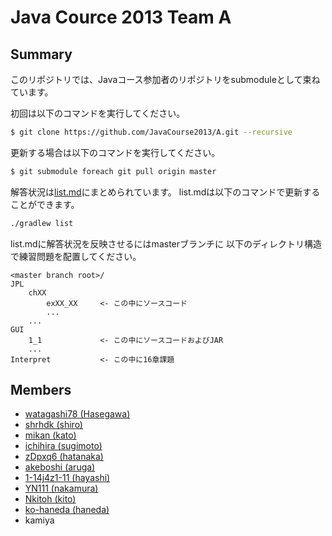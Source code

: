 # Java Cource 2013 Team A

## Summary

このリポジトリでは、Javaコース参加者のリポジトリをsubmoduleとして束ねています。

初回は以下のコマンドを実行してください。

```sh
$ git clone https://github.com/JavaCourse2013/A.git --recursive
```

更新する場合は以下のコマンドを実行してください。

```sh
$ git submodule foreach git pull origin master
```

解答状況は[list.md](list.md)にまとめられています。
list.mdは以下のコマンドで更新することができます。

```sh
./gradlew list
```

list.mdに解答状況を反映させるにはmasterブランチに
以下のディレクトリ構造で練習問題を配置してください。

```
<master branch root>/
JPL
	chXX
		exXX_XX		<- この中にソースコード
		...
	...
GUI
	1_1				<- この中にソースコードおよびJAR
	...
Interpret			<- この中に16章課題
```


## Members
 * [watagashi78 (Hasegawa)](https://github.com/watagashi78)
 * [shrhdk (shiro)](https://github.com/shrhdk)
 * [mikan (kato)](https://github.com/mikan)
 * [ichihira (sugimoto)](https://github.com/ichihira)
 * [zDpxq6 (hatanaka)](https://github.com/zDpxq6)
 * [akeboshi (aruga)](https://github.com/akeboshi)
 * [1-14j4z1-11 (hayashi)](https://github.com/1-14j4z1-11)
 * [YN111 (nakamura)](https://github.com/YN111)
 * [Nkitoh (kito)](https://github.com/Nkitoh)
 * [ko-haneda (haneda)](https://github.com/ko-haneda)
 * kamiya